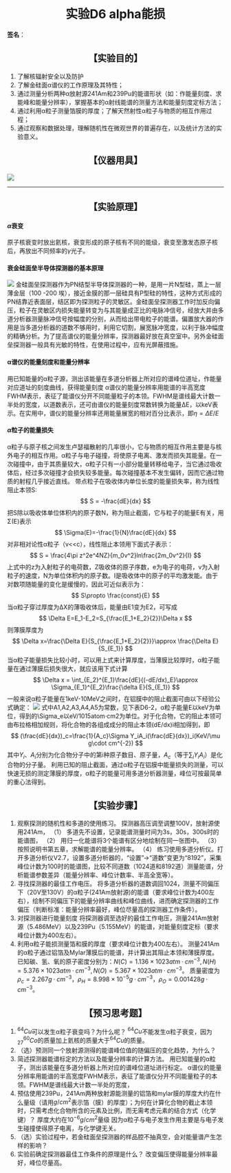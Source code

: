 # <center>实验D6 alpha能损</center>

**签名**：

## <center>【实验目的】</center>

1. 了解核辐射安全以及防护
2. 了解金硅面α谱仪的工作原理及其特性；
3. 通过测量分析两种α放射源241Am和239Pu的能谱形状（如：作能量刻度、求能峰和能量分辨率），掌握基本的α射线能谱的测量方法和能量刻度定标方法；
4. 通过利用α粒子测量箔膜的厚度；了解天然射性α粒子与物质的相互作用过程；
5. 通过观察和数据处理，理解随机性在微观世界的普遍存在，以及统计方法的实验意义。

## <center>【仪器用具】</center>

![](2022-10-23-18-38-29.png)

---

## <center>【实验原理】</center>

#### $\alpha$衰变

原子核衰变时放出氦核，衰变形成的原子核有不同的能级，衰变至激发态原子核后，再放出不同频率的$\gamma$光子。

#### 衰金硅面垒半导体探测器的基本原理

![](2022-10-23-18-46-33.png)
金硅面垒探测器作为PN结型半导体探测器的一种，是用一片N型硅，蒸上一层薄金层（100 -200 埃），接近金膜的那一层硅具有P型硅的特性，这种方式形成的PN结靠近表面层，结区即为探测粒子的灵敏区。金硅面垒探测器工作时加反向偏压，粒子在灵敏区内损失能量转变为与其能量成正比的电脉冲信号，经放大并由多道分析器测量脉冲信号按幅度的分别，从而给出带电粒子的能谱。偏置放大器的作用是当多道分析器的道数不够用时，利用它切割，展宽脉冲宽度，以利于脉冲幅度的精确分析。为了提高谱仪的能量分辨率，探测器最好放在真空室中。另外金硅面垒探测器一般具有光敏的特性，在使用过程中，应有光屏蔽措施。

#### α谱仪的能量刻度和能量分辨率

用已知能量的α粒子源，测出该能量在多道分析器上所对应的谱峰位道址，作能量对应道址的刻度曲线，获得能量刻度
α谱仪的能量分辨率用能谱的半高宽度FWHM表示，表征了能谱仪分开不同能量粒子的本领。FWHM是谱线最大计数一半处的宽度，以道数表示，还可由谱仪的能量刻度常数转换为能量∆E，以keV表示。在实用中，谱仪的能量分辨率还用能量展宽的相对百分比表示，即$\eta=\Delta E/E$

#### $\alpha$粒子的能量损失

α粒子与原子核之间发生卢瑟福散射的几率很小，它与物质的相互作用主要是与核外电子的相互作用。α粒子与电子碰撞，将使原子电离、激发而损失其能量。在一次碰撞中，由于其质量较大，α粒子只有一小部分能量转移给电子，当它通过吸收体后，经过多次碰撞才会损失较多能量。每次碰撞基本不发生偏转，因而它通过物质的射程几乎接近直线。
带点粒子在吸收体内单位长度的能量损失率，称为线性阻止本领S:
$$
S = -\frac{dE}{dx}
$$
把S除以吸收体单位体积内的原子数N，称为阻止截面，它与粒子的能量E有关，用Σ(E)表示
$$
\Sigma(E)=-\frac{1}{N}\frac{dE}{dx}
$$
对非相对论性α粒子（v<<c），线性阻止本领用下面式子表示：
$$
S = \frac{4\pi z^2e^4NZ}{m_0v^2}ln\frac{2m_0v^2}{I}
$$
上式中的z为入射粒子的电荷数，Z吸收体的原子序数，e为电子的电荷，v为入射粒子的速度，N为单位体积内的原子数。I是吸收体中的原子的平均激发能。由于对数项随能量的变化是缓慢的，因此可近似表示为：
$$
S\propto \frac{const}{E}
$$
当α粒子穿过厚度为∆X的薄吸收体后，能量由E1变为E2，可写成
$$
\Delta E=E_1-E_2=S_{\frac{E_1+E_2}{2}}\Delta x
$$
则薄膜厚度为
$$
\Delta x=\frac{\Delta E}{S_{\frac{E_1+E_2}{2}}}\approx \frac{\Delta E}{S_{E_1}}
$$
当α粒子能量损失比较小时，可以用上式来计算厚度，当薄膜比较厚时，α粒子能量在通过薄膜后损失很大，就应该用下式计算
$$
\Delta x = \int_{E_2}^{E_1}\frac{dE}{(-dE/dx)_E}\approx \Sigma_{E_1}^{E_2}\frac{\delta E}{S_{E_1}}
$$
一般来说α粒子能量在1keV-10MeV之间时，在铝膜中的阻止截面可由以下经验公式确定：
![](2022-10-23-19-05-17.png)
式中A1,A2,A3,A4,A5为常数，见下表D6-2，α粒子能量E以keV为单位，得到的\Sigma_e以eV/1015atom·cm2为单位。对于化合物，它的阻止本领可由布拉格相加规则，将化合物的各组成成分的阻止本领(dE/dx)i相加得到，即
$$
(\frac{dE}{dx})_c=\frac{1}{A_c}\Sigma Y_iA_i(\frac{dE}{dx})_i(KeV/\mu g\cdot cm^{-2})
$$
其中$Y_i$、$A_i$分别为化合物分子中的第i种原子数目、原子量，$A_c$（等于$\sum_{i}{Y_iA_i}$）是化合物的分子量。
利用已知的阻止截面，通过α粒子在铝膜中能量损失的测量，可以快速无损的测定薄膜的厚度，α粒子的能量可用多道分析器测量，峰位可按最简单的重心法得到。

## <center>【实验步骤】</center>

1. 观察探测的随机性和多道的使用练习。
   探测器高压调至调整100V，放射源使用241Am， 
   （1）    多道先不设置，记录能谱测量时间为3s，30s，300s时的能谱图，
   （2）    用归一化能谱将3个能谱有区分地绘制在同一张图中。
   （3）    按照说明书第五章，求解能谱的能量分辨率。
   （4）    练习使用多道分析仪。打开多道分析仪V2.7，设置多道分析器的，“设置”->“道数”变更为“8192”，采集峰位计数为100时的能谱图，比较不同道数（1024道和8192道）测量能谱，分析能谱参数差异（能量分辨率、峰位计数率、半高全宽等）。
2. 寻找探测器的最佳工作电压。
   将多道分析器的道数调回1024，测量不同偏压下（20V至130V）的α粒子(241Am放射源)的能谱（要求峰位计数为400左右），绘制不同偏压下的能量分辨率曲线和峰位曲线，进而确定探测器的工作偏压（判断标准：能量分辨率最好，峰位尽量高的探测器工作条件）。
3. 对探测器进行能量刻度
   将探测器调至选好的最佳工作电压，测量241Am放射源（5.486MeV）以及239Pu（5.155MeV）的能谱，对能量刻度定标（要求峰位计数为400左右）。
4. 利用α粒子能损测量箔和膜的厚度（要求峰位计数为400左右）。
   测量241Am的α粒子通过铝箔及Mylar薄膜后的能谱，并计算出其阻止本领和薄膜厚度。已知碳、氢、氧的原子密度分别为：$N(C)=1.136×1023atm·cm^{-3},N(H)=5.376×1023atm·cm^{-3}, N(O)=5.367×1023atm·cm^{-3}$。
   质量密度为$ρ_c=2.267g·cm^{-3}，ρ_H=8.998×10^{-5}g·cm^{-3}，ρ_O=0.001428g·cm^{-3}$。

## <center>【预习思考题】</center>

1. $^{64}Cu$可以发生α粒子衰变吗？为什么呢？
   $^{64}Cu$不能发生α粒子衰变，因为$_{27}^{60}Co$的质量加上氦核的质量大于$^{64}Cu$的质量。
2. （选）预测同一个放射源测得的能谱峰位值的随偏压的变化趋势，为什么？
3. 简述探测器能谱标定的方法以及能量分辨率的计算方法。
   用已知能量的α粒子，测出该能量在多道分析器上所对应的谱峰位道址进行标定。
   α谱仪的能量分辨率用能谱的半高宽度FWHM表示，表征了能谱仪分开不同能量粒子的本领。FWHM是谱线最大计数一半处的宽度，
4. 预估使用239Pu，241Am两种放射源能测量的铝箔和mylar膜的厚度大约在什么量级（请用$g/cm^2$表示箔（膜）的厚度）；为何在计算化合物的截止本领时，只需考虑化合物所含的元素及比例，而无需考虑元素的结合方式（化学键）？
   厚度大约在$10^{-6}g/cm^2$量级
   因为α粒子与电子发生作用主要是与电子发生碰撞使得原子电离，与化学键无关。
5. （选）实验过程中，若金硅面垒探测器的样品腔不抽真空，会对能量谱产生怎样的影响？
6. 实验前确定探测器最佳工作条件的原理是什么？ 
   改变偏压使得能量分辨率最好，峰位尽量高。
